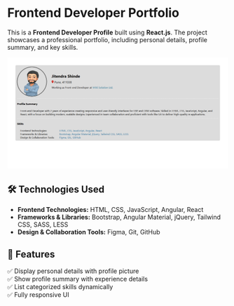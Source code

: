 # Frontend Developer Portfolio

This is a **Frontend Developer Profile** built using **React.js**. The project showcases a professional portfolio, including personal details, profile summary, and key skills.

![alt text](image.png)

## 🛠️ Technologies Used
- **Frontend Technologies:** HTML, CSS, JavaScript, Angular, React  
- **Frameworks & Libraries:** Bootstrap, Angular Material, jQuery, Tailwind CSS, SASS, LESS  
- **Design & Collaboration Tools:** Figma, Git, GitHub  

## 📌 Features
✅ Display personal details with profile picture  
✅ Show profile summary with experience details  
✅ List categorized skills dynamically  
✅ Fully responsive UI  

